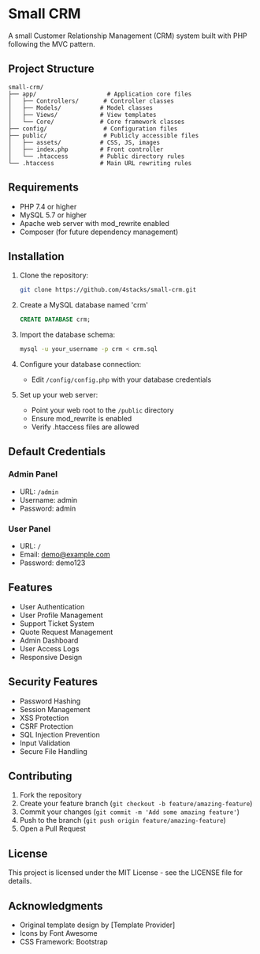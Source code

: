 # Small CRM

A small Customer Relationship Management (CRM) system built with PHP following the MVC pattern.

## Project Structure

```
small-crm/
├── app/                    # Application core files
│   ├── Controllers/       # Controller classes
│   ├── Models/           # Model classes
│   ├── Views/            # View templates
│   └── Core/             # Core framework classes
├── config/                # Configuration files
├── public/                # Publicly accessible files
│   ├── assets/           # CSS, JS, images
│   ├── index.php         # Front controller
│   └── .htaccess         # Public directory rules
└── .htaccess             # Main URL rewriting rules
```

## Requirements

- PHP 7.4 or higher
- MySQL 5.7 or higher
- Apache web server with mod_rewrite enabled
- Composer (for future dependency management)

## Installation

1. Clone the repository:
   ```bash
   git clone https://github.com/4stacks/small-crm.git
   ```

2. Create a MySQL database named 'crm'
   ```sql
   CREATE DATABASE crm;
   ```

3. Import the database schema:
   ```bash
   mysql -u your_username -p crm < crm.sql
   ```

4. Configure your database connection:
   - Edit `/config/config.php` with your database credentials

5. Set up your web server:
   - Point your web root to the `/public` directory
   - Ensure mod_rewrite is enabled
   - Verify .htaccess files are allowed

## Default Credentials

### Admin Panel
- URL: `/admin`
- Username: admin
- Password: admin

### User Panel
- URL: `/`
- Email: demo@example.com
- Password: demo123

## Features

- User Authentication
- User Profile Management
- Support Ticket System
- Quote Request Management
- Admin Dashboard
- User Access Logs
- Responsive Design

## Security Features

- Password Hashing
- Session Management
- XSS Protection
- CSRF Protection
- SQL Injection Prevention
- Input Validation
- Secure File Handling

## Contributing

1. Fork the repository
2. Create your feature branch (`git checkout -b feature/amazing-feature`)
3. Commit your changes (`git commit -m 'Add some amazing feature'`)
4. Push to the branch (`git push origin feature/amazing-feature`)
5. Open a Pull Request

## License

This project is licensed under the MIT License - see the LICENSE file for details.

## Acknowledgments

- Original template design by [Template Provider]
- Icons by Font Awesome
- CSS Framework: Bootstrap